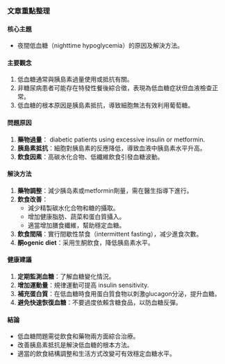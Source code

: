 ### 文章重點整理

#### 核心主題
- 夜間低血糖（nighttime hypoglycemia）的原因及解決方法。

#### 主要觀念
1. 低血糖通常與胰島素過量使用或抵抗有關。
2. 非糖尿病患者可能存在特發性餐後綜合徵，表現為低血糖症狀但血液檢查正常。
3. 低血糖的根本原因是胰島素抵抗，導致細胞無法有效利用葡萄糖。

#### 問題原因
1. **藥物過量**： diabetic patients using excessive insulin or metformin.
2. **胰島素抵抗**：細胞對胰島素的反應降低，導致血液中胰島素水平升高。
3. **飲食因素**：高碳水化合物、低纖維飲食引發血糖波動。

#### 解決方法
1. **藥物調整**：減少胰岛素或metformin劑量，需在醫生指導下進行。
2. **飲食改善**：
   - 減少精製碳水化合物和糖的攝取。
   - 增加健康脂肪、蔬菜和蛋白質攝入。
   - 適當增加膳食纖維，幫助穩定血糖。
3. **飲食間隔**：實行間歇性禁食（intermittent fasting），减少進食次數。
4. **酮ogenic diet**：采用生酮飲食，降低胰島素水平。

#### 健康建議
1. **定期監測血糖**：了解血糖變化情況。
2. **增加運動量**：規律運動可提高 insulin sensitivity.
3. **補充蛋白質**：在低血糖時食用蛋白質食物以刺激glucagon分泌，提升血糖。
4. **避免快速恢復血糖**：不要過度依賴含糖食品，以防血糖反彈。

#### 結論
- 低血糖問題需從飲食和藥物兩方面綜合治療。
- 改善胰島素抵抗是解決低血糖的根本方法。
- 適當的飲食結構調整和生活方式改變可有效穩定血糖水平。